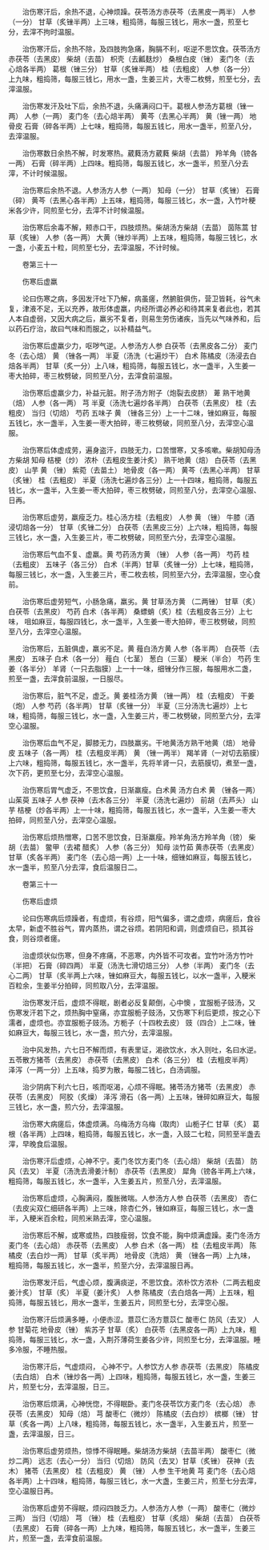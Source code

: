 <!-- { "loadSidebar": true } -->
　　治伤寒汗后，余热不退，心神烦躁。茯苓汤方赤茯芩（去黑皮一两半） 人参（一分） 甘草（炙锉半两）上三味，粗捣筛，每服三钱匕，用水一盏，煎至七分，去滓不拘时温服。

　　治伤寒汗后，余热不除，及四肢拘急痛，胸膈不利，呕逆不思饮食。茯苓汤方赤茯苓（去黑皮） 柴胡（去苗） 枳壳（去瓤麸炒） 桑根白皮（锉） 麦门冬（去心焙各半两） 葛根（锉三分） 甘草（炙锉半两） 桂（去粗皮） 人参（各一分）上九味，粗捣筛，每服三钱匕，用水一盏，生姜三片，大枣二枚劈，煎至七分，去滓温服。

　　治伤寒发汗及吐下后，余热不退，头痛满闷口干。葛根人参汤方葛根（锉一两） 人参（一两） 麦门冬（去心焙半两） 黄芩（去黑心半两） 黄（锉一两） 地骨皮 石膏（碎各半两）上七味，粗捣筛，每服五钱匕，用水一盏半，煎至八分，去滓温服。

　　治伤寒数日余热不解，时发寒热。葳蕤汤方葳蕤 柴胡（去苗） 羚羊角（镑各一两） 石膏（碎半两）上四味。粗捣筛，每服五钱匕，水一盏半，煎至八分去滓，不计时候温服。

　　治伤寒后余热不退。人参汤方人参（一两） 知母（一分） 甘草（炙锉） 石膏（碎） 黄芩（去黑心各半两）上五味，粗捣筛，每服三钱匕，水一盏，入竹叶粳米各少许，同煎至七分，去滓不计时候温服。

　　治伤寒后余毒不解，颊赤口干，四肢烦热。柴胡汤方柴胡（去苗） 茵陈蒿 甘草（炙锉） 人参（各一两） 大黄（锉炒半两）上五味，粗捣筛，每服三钱匕，水一盏，小麦五十粒，同煎至七分，去滓温服，不计时候。

　　卷第三十一

　　伤寒后虚羸

　　论曰伤寒之病，多因发汗吐下乃解，病虽瘥，然腑脏俱伤，营卫皆耗，谷气未复，津液不足，无以充养，故形体虚羸，内经所谓必养必和待其来复者此也，若其人本自虚弱，又因大病之后，羸劣不复者，则易生劳伤诸疾，当先以气味养和，后以药石疗治，故曰气味和而服之，以补精益气。

　　治伤寒后虚羸少力，呕哕气逆。人参汤方人参 白茯苓（去黑皮各二分） 麦门冬（去心焙） 黄 （锉各一两） 半夏（汤洗（七遍炒干） 白术 陈橘皮（汤浸去白焙各半两） 甘草（炙一分）上八味，粗捣筛，每服五钱匕，水一盏半，入生姜一枣大拍碎，枣三枚劈破，同煎至八分，去滓食前温服。

　　治伤寒后虚羸少力，补益元脏。附子汤方附子（炮裂去皮脐） 萆 熟干地黄（焙） 人参（各一两） 芎 半夏（汤洗七遍炒各半两） 白茯苓（去黑皮） 桂（去粗皮） 当归（切焙） 芍药 五味子 黄 （锉各三分）上一十二味，锉如麻豆，每服五钱匕，水一盏半，入生姜一枣大拍碎，枣三枚劈破，同煎至八分，去滓空心温服。

　　治伤寒后体虚成劳，遍身盗汗，四肢无力，口苦憎寒，又多咳嗽。柴胡知母汤方柴胡 知母 桔梗（炒） 浓朴（去粗皮生姜汁炙） 熟干地黄（焙） 白茯苓（去黑皮） 山芋 黄 （锉） 紫菀（去苗土） 地骨皮（各一两） 黄芩（去黑心半两） 甘草（炙锉） 桂（去粗皮） 半夏（汤洗七遍炒各三分）上一十四味，粗捣筛，每服五钱匕，水一盏半，入生姜一枣大拍碎，枣三枚劈破，同煎至八分，去滓空心温服、日再。

　　治伤寒后虚劳，羸瘦乏力。桂心汤方桂（去粗皮） 人参 黄 （锉） 牛膝（酒浸切焙各一分） 甘草（炙锉二分） 白茯苓（去黑皮三分）上六味，粗捣筛，每服三钱匕，水一盏，入生姜三片，枣二枚劈破，同煎至六分，去滓空心温服。

　　治伤寒后气血不复、虚羸。黄 芍药汤方黄 （锉） 人参（各一两） 芍药 桂（去粗皮） 五味子（各三分） 白术（半两）甘草（炙锉一分）上七味，粗捣筛，每服三钱匕，水一盏，入生姜三片，枣二枚去核，同煎至六分，去滓温服，空心食前。

　　治伤寒后虚劳短气，小肠急痛，羸劣。黄 甘草汤方黄 （二两锉） 甘草（炙） 白茯苓（去黑皮） 芍药 白术（各半两） 桑螵蛸（炙）桂（去粗皮各三分）上七味， 咀如麻豆，每服四钱匕，水一盏半，入生姜一枣大拍碎，枣三枚劈破，同煎至八分，去滓空心温服。

　　治伤寒后，五脏俱虚，羸劣不足。黄 薤白汤方黄 人参（各半两） 白茯苓（去黑皮） 五味子 白术（各一分） 薤白（七茎） 葱白（三茎） 粳米（半合） 芍药 生姜（各半分） 羊肾（一只去脂膜）上一十一味，细锉分作三服，每服用水二盏，煎至一盏，去滓食前温服，一日服尽。

　　治伤寒后，脏气不足，虚乏。黄 姜桂汤方黄 （锉一两） 桂（去粗皮） 干姜（炮） 人参 芍药（各半两） 甘草（炙锉一分） 半夏（三分汤洗七遍炒）上七味，粗捣筛，每服三钱匕，水一盏，入生姜三片，枣二枚劈破，同煎至六分，去滓空心温服。

　　治伤寒后血气不足，脚膝无力，四肢羸劣。干地黄汤方熟干地黄（焙） 地骨皮 五味子（各一两） 桂（去粗皮半两） 黄 （锉一两半） 羯羊肾（一对切去筋膜）上六味，粗捣筛，每服五钱匕，水一盏半，先将羊肾一只，去筋膜切，煮至一盏，次下药，更煎至七分，去滓空心温服。

　　治伤寒后胃气虚乏，不思饮食，日渐羸瘦。白术黄 汤方白术 黄 （锉各一两） 山茱萸 五味子 人参 茯神（去木各三分） 半夏（汤洗七遍炒） 前胡（去芦头） 山芋 桔梗（炒各半两）上一十味，粗捣筛，每服五钱匕，水一盏半，入生姜一枣大拍碎，同煎至八分，去滓空心温服。

　　治伤寒后烦热憎寒，口苦不思饮食，日渐羸瘦。羚羊角汤方羚羊角（镑） 柴胡（去苗） 鳖甲（去裙 醋炙） 人参（各三分） 知母 淡竹茹 黄赤茯苓（去黑皮） 甘草（炙各半两） 麦门冬（去心焙一两）上一十味，细锉如麻豆，每服五钱匕，水一盏半，煎至八分去滓，食后温服日二。

　　卷第三十一

　　伤寒后虚烦

　　论曰伤寒病后烦躁者，有虚烦，有谷烦，阳气偏多，谓之虚烦，病瘥后，食谷太早，新虚不胜谷气，胃内蒸热，谓之谷烦。若阴阳和调，则虚烦自已，损其谷食，则谷烦者瘥。

　　治虚烦状似伤寒，但身不疼痛，不恶寒，内外皆不可攻者。宜竹叶汤方竹叶（半把） 石膏（碎四两） 半夏（汤洗七滑切焙三分） 人参（半两） 麦门冬（去心二两） 甘草（炙半两上六味，锉如麻豆大，每服五钱匕，以水一盏半，入粳米百粒余，生姜半分拍碎，同煎取八分，去滓温服。

　　治伤寒发汗后，虚烦不得眠，剧者必反复颠倒，心中懊 ，宜服栀子豉汤，又伤寒发汗若下之，烦热胸中窒痛，亦宜服栀子豉汤，又伤寒下利后更烦，按之心下濡者，虚烦也。亦宜服栀子豉汤。方栀子（十四枚去皮） 豉（四合）上二味，锉如麻豆大，每服三钱匕，水一盏，煎六分，去滓温服。

　　治中风发热，六七日不解而烦，有表里证，渴欲饮水，水入则吐，名曰水逆。五苓散方猪苓（去黑皮） 赤茯苓（去黑皮） 白术（各三分） 桂（去粗皮半两） 泽泻（一两一分）上五味，捣罗为散，每服二钱匕，白汤调服。

　　治少阴病下利六七日，咳而呕渴，心烦不得眠。猪苓汤方猪苓（去黑皮） 赤茯苓（去黑皮） 阿胶（炙燥） 泽泻 滑石（各一两）上五味，锉碎如麻豆大，每服三钱匕，水一盏，煎六分，去滓温服。

　　治伤寒大病瘥后，体虚烦满。乌梅汤方乌梅（取肉） 山栀子仁 甘草（炙） 葛根（各半两）上四味，粗捣筛，每服五钱匕，水一盏，入豉二七粒，同煎至半盏去滓，早晚食后温服。

　　治伤寒汗后虚烦，心神不宁。麦门冬饮方麦门冬（去心焙） 柴胡（去苗） 防风（去叉） 半夏（汤洗去滑姜汁制） 赤茯苓（去黑皮） 犀角（镑各半两上六味，粗捣筛，每服五钱匕，水一盏半，入生姜五片，煎至八分，去滓温服。

　　治伤寒后虚烦，心胸满闷，腹胀微喘。人参汤方人参 白茯苓（去黑皮） 杏仁（去皮尖双仁细研各半两）上三味，除杏仁外，锉如麻豆，每服三钱匕，水一盏半，入粳米百余粒，同煎米熟去滓，空心温服。

　　治伤寒后不解，或寒或热，四肢瘦弱，饮食不能，胸中烦满虚躁。麦门冬汤方麦门冬（去心焙） 赤茯苓（去黑皮） 人参 白术（各一两） 桂（去粗皮半两） 陈橘皮（去白炒一两） 甘草（炙半两） 地骨皮（洗焙） 黄 （锉各一两）上九味，粗捣筛，每服五钱匕，水一盏半，煎至六分，去滓温服日再。

　　治伤寒发汗后，气虚心烦，腹满痰逆，不思饮食。浓朴饮方浓朴（二两去粗皮姜汁炙） 甘草（炙） 半夏（姜汁炙） 人参 陈橘皮（去白焙各一两）上五味，粗捣筛，每服五钱匕，用水一盏半，生姜五片，同煎至七分，去滓空心服。

　　治伤寒汗后烦满多睡，小便赤涩。薏苡仁汤方薏苡仁 酸枣仁 防风（去叉） 人参 甘菊花 地骨皮（锉） 紫苏子 甘草（炙） 白茯苓（去黑皮各一两）上九味，粗捣筛，每服三钱匕，水一盏，入荆芥薄荷生姜各少许，同煎至七分，去滓温服。睡多冷服，不睡热服。

　　治伤寒汗后，气虚烦闷， 心神不宁。人参饮方人参 赤茯苓（去黑皮） 陈橘皮（去白焙） 白术（锉炒各一两）上四味，粗捣筛，每服五钱匕，水一盏，生姜三片，煎至七分，去滓温服，日三。

　　治伤寒后烦满，心神恍惚，不得眠卧。麦门冬茯苓饮方麦门冬（去心焙） 赤茯苓（去黑皮） 知母（焙） 芎 酸枣仁（微炒） 陈橘皮（去白炒） 槟榔（锉） 甘草（炙各一两）上八味，粗捣筛，每服五钱匕，水一盏半，入生姜五片，煎至一盏，去滓温服，日三。

　　治伤寒后虚劳烦热，惊悸不得眠睡。柴胡汤方柴胡（去苗半两） 酸枣仁（微炒二两） 远志（去心一分） 当归（切焙） 防风（去叉）甘草（炙锉） 茯神（去木） 猪苓（去黑皮） 桂（去粗皮） 黄 （锉） 人参 生干地黄 芎 麦门冬（去心焙各半两）上十四味，粗捣筛，每服三钱匕，水一大盏，生姜三片，煎至七分去滓，空心温服日再。

　　治伤寒后虚劳不得眠，烦闷四肢乏力。人参汤方人参（一两） 酸枣仁（微炒三两） 当归（切焙） 芎 （锉） 桂（去粗皮） 甘草（炙焙） 柴胡（去苗） 白茯苓（去黑皮） 石膏（碎各一两）上九味，粗捣筛，每服五钱匕，水一盏半，生姜三片，煎至一盏，去滓食前温服。

